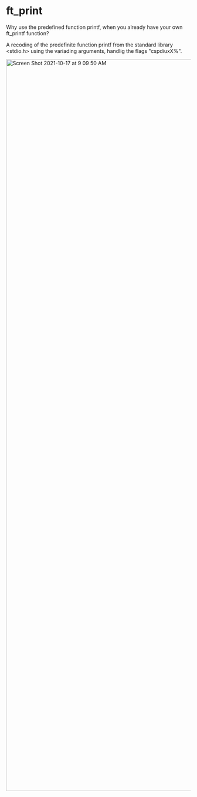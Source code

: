 # ft_print
Why use the predefined function printf, when you already have your own ft_printf function?

A recoding of the predefinite function printf from the standard library <stdio.h> using the variading arguments,
handlig the flags "cspdiuxX%".

<img width="1992" alt="Screen Shot 2021-10-17 at 9 09 50 AM" src="https://user-images.githubusercontent.com/85942176/137615923-192c1574-f5cf-4580-99db-a64069b81df6.png">
